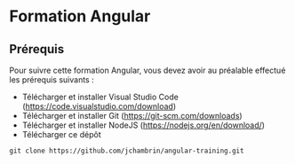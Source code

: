 # Formation Angular

## Prérequis
Pour suivre cette formation Angular, vous devez avoir au préalable effectué les prérequis suivants :
- Télécharger et installer Visual Studio Code (https://code.visualstudio.com/download)
- Télécharger et installer Git (https://git-scm.com/downloads)
- Télécharger et installer NodeJS (https://nodejs.org/en/download/)
- Télécharger ce dépôt
```
git clone https://github.com/jchambrin/angular-training.git
```

